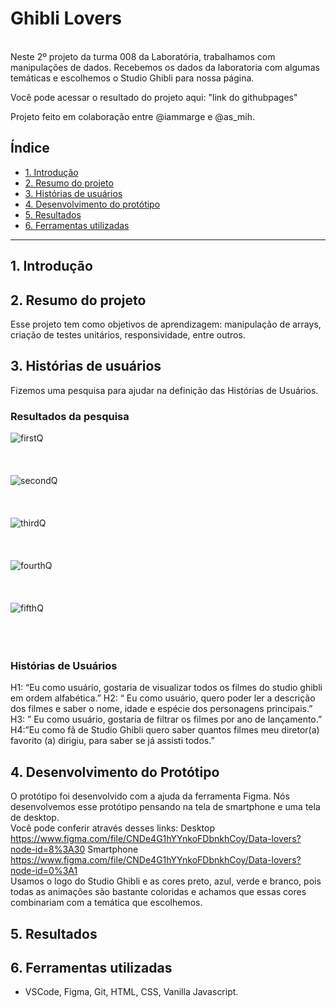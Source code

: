 # Ghibli Lovers
<br>
Neste 2º projeto da turma 008 da Laboratória, trabalhamos com manipulações de dados.
Recebemos os dados da laboratoria com algumas temáticas e escolhemos o Studio Ghibli para nossa página.

Você pode acessar o resultado do projeto aqui: "link do githubpages"

Projeto feito em colaboração entre @iammarge e @as_mih.

## Índice

* [1. Introdução](#1-introdução)
* [2. Resumo do projeto](#2-resumo-do-projeto)
* [3. Histórias de usuários](#3-histórias-de-usuários)
* [4. Desenvolvimento do protótipo](#4-desenvolvimento-do-protótipo)
* [5. Resultados](#5-resultados)
* [6. Ferramentas utilizadas](#6-ferramentas-utilizadas)

***

## 1. Introdução

## 2. Resumo do projeto
Esse projeto tem como objetivos de aprendizagem: manipulação de arrays, criação de testes unitários, responsividade, entre outros.

## 3. Histórias de usuários
Fizemos uma pesquisa para ajudar na definição das Histórias de Usuários.

### Resultados da pesquisa

![firstQ](https://user-images.githubusercontent.com/72046467/183937657-3f354f7a-5477-4e13-a9ad-652c455fdaf9.png)
<br>
<br>
<br>
<br>
![secondQ](https://user-images.githubusercontent.com/72046467/183937687-32dd1737-8ab6-43ec-8fe9-e7077b14f865.png)
<br>
<br>
<br>
<br>
![thirdQ](https://user-images.githubusercontent.com/72046467/183937710-3665577b-8420-4ea4-ab78-6d1597e3844e.png)
<br>
<br>
<br>
<br>
![fourthQ](https://user-images.githubusercontent.com/72046467/183937737-edf2c52b-5476-4728-ad00-38dfa278404c.png)
<br>
<br>
<br>
<br>
![fifthQ](https://user-images.githubusercontent.com/72046467/183937754-8eccd5b7-5ffc-48e6-ab2e-1fd7d63af212.png)
<br>
<br>
<br>
<br>

### Histórias de Usuários

H1: “Eu como usuário, gostaria de visualizar todos os filmes do studio ghibli em ordem alfabética.”
H2: “ Eu como usuário, quero poder ler a descrição dos filmes e saber o nome, idade e espécie dos personagens principais.”
H3: ” Eu como usuário, gostaria de filtrar os filmes por ano de lançamento.” 
H4:”Eu como fã de Studio Ghibli quero saber quantos filmes meu diretor(a) favorito (a) dirigiu, para saber se já assisti todos.”


## 4. Desenvolvimento do Protótipo

O protótipo foi desenvolvido com a ajuda da ferramenta Figma.
Nós desenvolvemos esse protótipo pensando na tela de smartphone e uma tela de desktop.
<br>
Você pode conferir através desses links:
Desktop https://www.figma.com/file/CNDe4G1hYYnkoFDbnkhCoy/Data-lovers?node-id=8%3A30
Smartphone https://www.figma.com/file/CNDe4G1hYYnkoFDbnkhCoy/Data-lovers?node-id=0%3A1
<br>
Usamos o logo do Studio Ghibli e as cores preto, azul, verde e branco, pois todas as animações são bastante coloridas e achamos que essas cores combinariam com a temática que escolhemos.


## 5. Resultados

## 6. Ferramentas utilizadas

- VSCode, Figma, Git, HTML, CSS, Vanilla Javascript.

